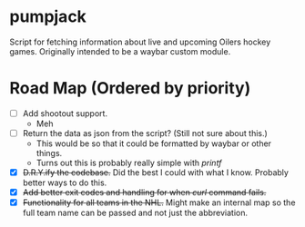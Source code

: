 # pumpjack
Script for fetching information about live and upcoming Oilers hockey games. Originally intended to be a waybar custom module.

# Road Map (Ordered by priority)
- [ ] Add shootout support.
    - Meh
- [ ] Return the data as json from the script? (Still not sure about this.) 
    - This would be so that it could be formatted by waybar or other things.
    - Turns out this is probably really simple with *printf*
- [x] ~~D.R.Y.ify the codebase.~~ Did the best I could with what I know. Probably better ways to do this.
- [x] ~~Add better exit codes and handling for when *curl* command fails.~~
- [x] ~~Functionality for all teams in the NHL.~~ Might make an internal map so the full team name can be passed and not just the abbreviation.
